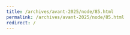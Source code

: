 ```yaml
---
title: /archives/avant-2025/node/85.html
permalink: /archives/avant-2025/node/85.html
redirect: /
---
```


